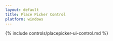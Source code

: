 ```yaml
---
layout: default
title: Place Picker Control
platform: windows
---
```


{% include controls/placepicker-ui-control.md %}